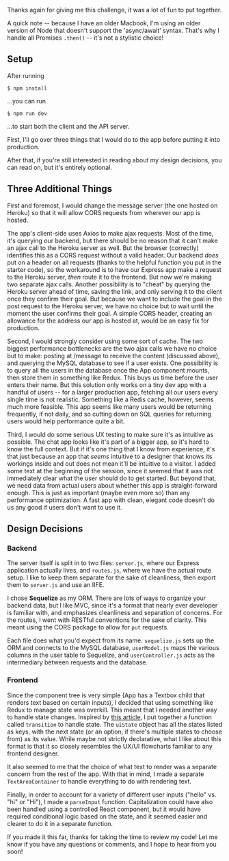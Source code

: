 Thanks again for giving me this challenge, it was a lot of fun to put together.

A quick note -- because I have an older Macbook, I'm using an older version of Node that doesn't support the 'async/await' syntax. That's why I handle all Promises `.then()` -- it's not a stylistic choice!

## Setup

After running

```
$ npm install

```

...you can run

```
$ npm run dev

```
...to start both the client and the API server.

First, I'll go over three things that I would do to the app before putting it into production.

After that, if you're still interested in reading about my design decisions, you can read on, but it's entirely optional.

## Three Additional Things

First and foremost, I would change the message server (the one hosted on Heroku) so that it will allow CORS requests from wherever our app is hosted.

The app's client-side uses Axios to make ajax requests. Most of the time, it's querying our backend, but there should be no reason that it can't make an ajax call to the Heroku server as well. But the browser (correctly) identifies this as a CORS request without a valid header. Our backend _does_ put on a header on all requests (thanks to the helpful function you put in the starter code), so the workaround is to have our Express app make a request to the Heroku server, _then_ route it to the frontend. But now we're making two separate ajax calls. Another possibility is to "cheat" by querying the Heroku server ahead of time, saving the link, and only serving it to the client once they confirm their goal. But because we want to include the goal in the post request to the Heroku server, we have no choice but to wait until the moment the user confirms their goal. A simple CORS header, creating an allowance for the address our app is hosted at, would be an easy fix for production.

Second, I would strongly consider using some sort of cache. The two biggest performance bottlenecks are the two ajax calls we have no choice but to make: posting at /message to receive the content (discussed above), and querying the MySQL database to see if a user exists. One possibility is to query all the users in the database once the App component mounts, then store them in something like Redux. This buys us time before the user enters their name. But this solution only works on a tiny dev app with a handful of users -- for a larger production app, fetching all our users every single time is not realistic. Something like a Redis cache, however, seems much more feasible. This app seems like many users would be returning frequently, if not daily, and so cutting down on SQL queries for returning users would help performance quite a bit.

Third, I would do some serious UX testing to make sure it's as intuitive as possible. The chat app looks like it's part of a bigger app, so it's hard to know the full context. But if it's one thing that I know from experience, it's that just because an app that _seems_ intuitive to a designer that knows its workings inside and out does not mean it'll be intuitive to a visitor. I added some text at the beginning of the session, since it seemed that it was not immediately clear what the user should do to get started. But beyond that, we need data from actual users about whether this app is straight-forward enough. This is just as important (maybe even more so) than any performance optimization. A fast app with clean, elegant code doesn't do us any good if users don't want to use it.

## Design Decisions

### Backend

The server itself is split in to two files: `server.js`, where our Express application actually lives, and `routes.js`, where we have the actual route setup. I like to keep them separate for the sake of cleanliness, then export them to `server.js` and use an IIFE.

I chose **Sequelize** as my ORM. There are lots of ways to organize your backend data, but I like MVC, since it's a format that nearly ever developer is familiar with, and emphasizes cleanliness and separation of concerns. For the routes, I went with RESTful conventions for the sake of clarity. This meant using the CORS package to allow for `put` requests.

 Each file does what you'd expect from its name. `sequelize.js` sets up the ORM and connects to the MySQL database, `userModel.js` maps the various columns in the user table to Sequelize, and `userController.js` acts as the intermediary between requests and the database.

### Frontend

Since the component tree is very simple (App has a Textbox child that renders text based on certain inputs), I decided that using something like Redux to manage state was overkill. This meant that I needed another way to handle state changes. Inspired by [this article](https://css-tricks.com/robust-react-user-interfaces-with-finite-state-machines/), I put together a function called `transition` to handle state. The `uiState` object has all the states listed as keys, with the next state (or an option, if there's multiple states to choose from) as its value. While maybe not strictly declarative, what I like about this format is that it so closely resembles the UX/UI flowcharts familiar to any frontend designer.

It also seemed to me that the choice of what text to render was a separate concern from the rest of the app. With that in mind, I made a separate `TextAreaContainer` to handle everything to do with rendering text.

Finally, in order to account for a variety of different user inputs ("hello" vs. "hi" or "Hi"), I made a `parseInput` function. Capitalization could have also been handled using a controlled React component, but it would have required conditional logic based on the state, and it seemed easier and clearer to do it in a separate function.

If you made it this far, thanks for taking the time to review my code! Let me know if you have any questions or comments, and I hope to hear from you soon!

